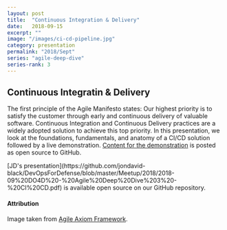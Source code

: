```yaml
---
layout: post
title:  "Continuous Integration & Delivery"
date:   2018-09-15
excerpt: ""
image: "/images/ci-cd-pipeline.jpg"
category: presentation
permalink: "2018/Sept"
series: "agile-deep-dive"
series-rank: 3
---
```


## Continuous Integratin & Delivery

The first principle of the Agile Manifesto states: Our highest priority is to satisfy the customer through early and continuous delivery
of valuable software.  Continuous Integration and Continuous Delivery practices are a widely adopted solution to achieve this 
top priority.  In this presentation, we look at the foundations, fundamentals, and anatomy of a CI/CD solution followed by
a live demonstration.  <a href="https://github.com/DevOpsForDefense/DevOps8Ball">Content for the demonstration</a> is posted as open source to GitHub. 
									

<div class="box" markdown="1">
[JD's presentation](https://github.com/jondavid-black/DevOpsForDefense/blob/master/Meetup/2018/2018-09%20DO4D%20-%20Agile%20Deep%20Dive%203%20-%20CI%20CD.pdf) is available open source on our GitHub repository.
</div>

#### Attribution

Image taken from [Agile Axiom Framework](https://agileaxiomframework.com/automated_release.html).